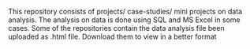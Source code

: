 This repository consists of projects/ case-studies/ mini projects on data analysis. The analysis on data is done using SQL and MS Excel in some cases. 
Some of the repositories contain the data analysis file been uploaded as .html file. Download them to view in a better format
